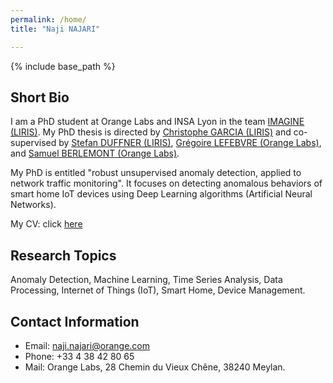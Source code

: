 ```yaml
---
permalink: /home/
title: "Naji NAJARI"

---
```


{% include base_path %}

Short Bio
------
I am a PhD student at Orange Labs and INSA Lyon in the team [IMAGINE (LIRIS)](https://liris.cnrs.fr/equipe/imagine). My PhD thesis is directed by [Christophe GARCIA (LIRIS)](https://christophegarciafr.wixsite.com/home-page/) and co-supervised by [Stefan DUFFNER (LIRIS)](http://u0016403263.user.hosting-agency.de/), [Grégoire LEFEBVRE (Orange Labs)](https://sites.google.com/site/gregoirelefebvre2/), and [Samuel BERLEMONT (Orange Labs)](https://dblp.org/pid/134/0509.html). 

My PhD is entitled "robust unsupervised anomaly detection, applied to network traffic monitoring". It focuses on detecting anomalous behaviors of smart home IoT devices using Deep Learning algorithms (Artificial Neural Networks).

My CV: click [here](https://naji-najari.github.io/cv.pdf)


Research Topics
------
Anomaly Detection, Machine Learning, Time Series Analysis, Data Processing, Internet of Things (IoT), Smart Home, Device Management.


Contact Information
------
* Email: naji.najari@orange.com
* Phone: +33 4 38 42 80 65
* Mail: Orange Labs, 28 Chemin du Vieux Chêne, 38240 Meylan.

